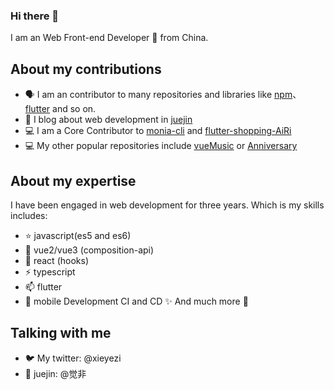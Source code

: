 ### Hi there 👋

I am an Web Front-end Developer 🚀 from China.

## About my contributions

- 🗣 I am an contributor to many repositories and libraries like [npm](https://www.npmjs.com/package/monia-cli)、[flutter](https://pub.dev/packages/xyz_address_picker) and so on.
- 📝 I blog about web development in [juejin](https://juejin.cn/user/4248168660738606/posts)
- 💻 I am a Core Contributor to [monia-cli](https://www.npmjs.com/package/monia-cli) and [flutter-shopping-AiRi](https://github.com/xieyezi/flutter-shopping-AiRi)
- 💻 My other popular repositories include [vueMusic](https://github.com/xieyezi/vueMusic) or [Anniversary](https://github.com/xieyezi/flutter-Anniversary)

## About my expertise
I have been engaged in web development for three years. Which is my skills includes:
- ⭐ javascript(es5 and es6)
- 🌱 vue2/vue3 (composition-api)
- 🍭 react (hooks)
- ⚡ typescript
- 📫 flutter
- 🤖 mobile Development CI and CD
✨ And much more 🙂

## Talking with me

- 🐦 My twitter: @xieyezi
- 💬 juejin: @觉非

